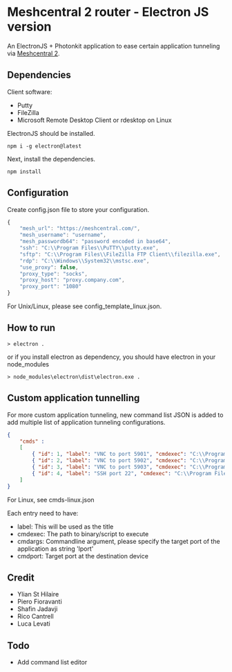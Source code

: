 # Meshcentral 2 router - Electron JS version

An ElectronJS + Photonkit application to ease certain application tunneling via [Meshcentral 2](https://github.com/Ylianst/MeshCentral). 
## Dependencies
Client software:
- Putty
- FileZilla
- Microsoft Remote Desktop Client or rdesktop on Linux

ElectronJS should be installed.
```
npm i -g electron@latest
```
Next, install the dependencies.
```
npm install
```

## Configuration

Create config.json file to store your configuration.

```javascript
{
    "mesh_url": "https://meshcentral.com/",    
	"mesh_username": "username",
	"mesh_passwordb64": "password encoded in base64",
	"ssh": "C:\\Program Files\\PuTTY\\putty.exe",
	"sftp": "C:\\Program Files\\FileZilla FTP Client\\filezilla.exe",
	"rdp": "C:\\Windows\\System32\\mstsc.exe",
	"use_proxy": false,
	"proxy_type": "socks",
	"proxy_host": "proxy.company.com",
	"proxy_port": "1080"
}

```
For Unix/Linux, please see config_template_linux.json.

## How to run
```
> electron .
```

or if you install electron as dependency, you should have electron in your node_modules

```
> node_modules\electron\dist\electron.exe .
```


## Custom application tunnelling

For more custom application tunneling, new command list JSON is added to add multiple list of application tunneling configurations.

```json
{
    "cmds" :
    [ 
		{ "id": 1, "label": "VNC to port 5901", "cmdexec": "C:\\Program Files\\TightVNC\\tvnviewer.exe", "cmdargs" : "127.0.0.1::lport","cmdport":"5901"},
		{ "id": 2, "label": "VNC to port 5902", "cmdexec": "C:\\Program Files\\TightVNC\\tvnviewer.exe", "cmdargs" : "127.0.0.1::lport","cmdport":"5902"},
		{ "id": 3, "label": "VNC to port 5903", "cmdexec": "C:\\Program Files\\TightVNC\\tvnviewer.exe", "cmdargs" : "127.0.0.1::lport","cmdport":"5903"},
		{ "id": 4, "label": "SSH port 22", "cmdexec": "C:\\Program Files\\PuTTY\\putty.exe", "cmdargs" : "-ssh 127.0.0.1 -P lport","cmdport":"22"}
    ]
}
```
For Linux, see cmds-linux.json

Each entry need to have:
* label: This will be used as the title
* cmdexec: The path to binary/script to execute
* cmdargs: Commandline argument, please specify the target port of the application as string 'lport'
* cmdport: Target port at the destination device

## Credit
* Ylian St Hilaire
* Piero Fioravanti
* Shafin Jadavji
* Rico Cantrell
* Luca Levati

## Todo
* Add command list editor